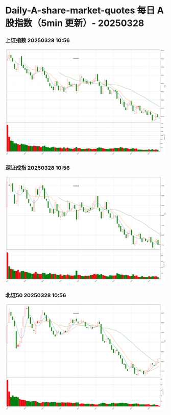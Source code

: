 
# Daily-A-share-market-quotes 每日 A 股指数（5min 更新）- 20250328

### 上证指数 20250328 10:56
![](./fig/2025/3/20250328-sh000001.png)

### 深证成指 20250328 10:56
![](./fig/2025/3/20250328-sz399001.png)

### 北证50 20250328 10:56
![](./fig/2025/3/20250328-bj899050.png)
